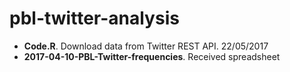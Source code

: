 # pbl-twitter-analysis

- **Code.R**. Download data from Twitter REST API. 22/05/2017
- **2017-04-10-PBL-Twitter-frequencies**. Received spreadsheet